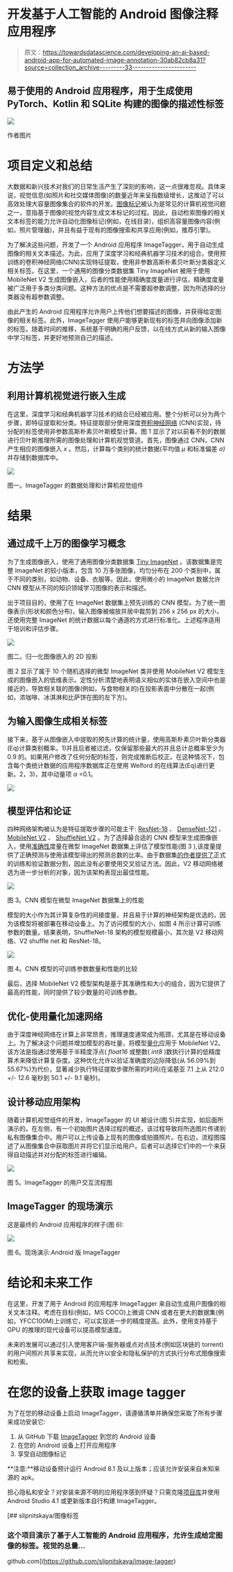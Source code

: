# 开发基于人工智能的 Android 图像注释应用程序

> 原文：<https://towardsdatascience.com/developing-an-ai-based-android-app-for-automated-image-annotation-30ab82cb8a31?source=collection_archive---------33----------------------->

## 易于使用的 Android 应用程序，用于生成使用 PyTorch、Kotlin 和 SQLite 构建的图像的描述性标签

![](img/1f672f83ea5f2272fbc987dad3c63050.png)

作者图片

# 项目定义和总结

大数据和新兴技术对我们的日常生活产生了深刻的影响，这一点很难忽视。具体来说，视觉信息(如照片和社交媒体图像)的数量近年来呈指数级增长，这推动了可以高效处理大容量图像集合的软件的开发。[图像标记](https://en.wikipedia.org/wiki/Automatic_image_annotation)被认为是常见的计算机视觉问题之一，意指基于图像的视觉内容生成文本标记的过程。因此，自动检索图像的相关文本标签的能力允许自动化图像标记(例如，在线目录)，组织高容量图像内容(例如，照片管理器)，并且有益于现有的图像搜索和共享应用(例如，推荐引擎)。

为了解决这些问题，开发了一个 Android 应用程序 ImageTagger，用于自动生成图像的相关文本描述。为此，应用了深度学习和经典机器学习技术的组合。使用预训练的卷积神经网络(CNN)实现特征提取，使用非参数高斯朴素贝叶斯分类器定义相关标签。在这里，一个通用的图像分类数据集 Tiny ImageNet 被用于使用 MobileNet V2 生成图像嵌入，后者的性能使用精确度度量进行评估，精确度度量被广泛用于多类分类问题。这种方法的优点是不需要超参数调整，因为所选择的分类器没有超参数调整。

由此产生的 Android 应用程序允许用户上传他们想要描述的图像，并获得给定图像的相关标签。此外，ImageTagger 使用户能够更新现有的标签并向图像添加新的标签。随着时间的推移，系统基于明确的用户反馈，以在线方式从新的输入图像中学习标签，并更好地预测自己的描述。

# 方法学

## 利用计算机视觉进行嵌入生成

在这里，深度学习和经典机器学习技术的结合已经被应用。整个分析可以分为两个步骤，即特征提取和分类。特征提取部分使用深度[卷积神经网络](/bird-by-bird-using-deep-learning-4c0fa81365d7) (CNN)实现，待分配的标签使用非参数高斯朴素贝叶斯模型计算。图 1 显示了对以前看不到的数据进行贝叶斯推理所需的图像处理和计算机视觉管道。首先，图像通过 CNN，CNN 产生相应的图像嵌入 *x* 。然后，计算每个类别的统计数据(平均值 *μ* 和标准偏差 *σ)* 并存储到数据库中。

![](img/d30f0fc58d1c7af5e3f448cf15bf9433.png)

图一。ImageTagger 的数据处理和计算机视觉组件

# 结果

## 通过成千上万的图像学习概念

为了生成图像嵌入，使用了通用图像分类数据集 [Tiny ImageNet](http://cs231n.stanford.edu/reports/2017/pdfs/930.pdf) 。该数据集是完整 ImageNet 的较小版本，包含 10 万多张图像，均匀分布在 200 个类别中，属于不同的类别，如动物、设备、衣服等。因此，使用微小的 ImageNet 数据允许 CNN 模型从不同的知识领域学习图像的表示和描述。

出于项目目的，使用了在 ImageNet 数据集上预先训练的 CNN 模型。为了统一图像表示(形状和颜色分布)，输入图像被缩放并居中裁剪到 256 x 256 px 的大小，还使用完整 ImageNet 的统计数据以每个通道的方式进行标准化。上述程序适用于培训和评估步骤。

![](img/b6877a3229659dba8afbb41b0c617d0a.png)

图二。归一化图像嵌入的 2D 投影

图 2 显示了属于 10 个随机选择的微型 ImageNet 类并使用 MobileNet V2 模型生成的图像嵌入的低维表示。定性分析清楚地表明语义相似的实体在嵌入空间中也是接近的，导致相关联的图像(例如，与食物相关的)在投影表面中分散在一起(例如，浓咖啡、冰淇淋和比萨饼在图的左下方)。

## 为输入图像生成相关标签

接下来，基于从图像嵌入中提取的预先计算的统计量，使用高斯朴素贝叶斯分类器(Eq)计算类别概率。1)并且后者被过滤，仅保留那些最大的并且总计总概率至少为 0.9 的。如果用户修改了任何分配的标签，则完成推断后校正。在这种情况下，包含每个类统计数据的应用程序数据库正在使用 Welford 的在线算法(Eq)进行更新。2，3)，其中动量项 *α* =0.1。

![](img/afb979bfa327590a3e6a0a4b1e963d87.png)

## 模型评估和论证

四种网络架构被认为是特征提取步骤的可能主干: [ResNet-18](https://arxiv.org/abs/1512.03385) 、 [DenseNet-121](https://arxiv.org/abs/1608.06993) 、 [MobileNet V2](https://arxiv.org/abs/1801.04381) 、 [ShuffleNet V2](https://arxiv.org/abs/1807.11164) 。为了选择最合适的 CNN 模型来生成图像嵌入，使用[准确性](https://developers.google.com/machine-learning/crash-course/classification/accuracy)度量在微型 ImageNet 数据集上评估了模型性能(图 3 ),该度量提供了正确预测与使用该模型得出的预测总数的比率。由于数据集[的作者提供了](http://cs231n.stanford.edu/reports/2017/pdfs/930.pdf)正式的训练和验证数据分割，因此没有必要使用交叉验证方法。因此，V2 移动网络被选为进一步分析的对象，因为该架构表现出最佳性能。

![](img/13e6f478c03510f2650f34b387f65d1d.png)

图 3。CNN 模型在微型 ImageNet 数据集上的性能

模型的大小作为其计算复杂性的间接度量，并且易于计算的神经架构是优选的，因为该模型将被部署在移动设备上。为了访问模型的大小，如图 4 所示计算可训练参数的数量。结果表明，ShuffleNet-18 架构的模型规模最小，其次是 V2 移动网络、V2 shuffle net 和 ResNet-18。

![](img/2c97314101dae35facd9874e83010f51.png)

图 4。CNN 模型的可训练参数数量和性能的比较

最后，选择 MobileNet V2 模型架构是基于其准确性和大小的组合，因为它提供了最高的性能，同时提供了较少数量的可训练参数。

## 优化-使用量化加速网络

由于深度神经网络在计算上非常昂贵，推理速度通常成为瓶颈，尤其是在移动设备上。为了解决这个问题并增加模型的吞吐量，将模型[量化](https://pytorch.org/tutorials/recipes/quantization.html)应用于 MobileNet V2。该方法是指通过使用基于半精度浮点( *float16* 或整数( *int8* )数执行计算的低精度算术来降低计算复杂度。这种优化允许以验证准确度的边际降低(从 56.09%到 55.67%)为代价，显著减少执行特征提取步骤所需的时间(在诺基亚 7.1 上从 212.0 +/- 12.6 毫秒到 50.1 +/- 9.1 毫秒)。

## 设计移动应用架构

随着计算机视觉组件的开发，ImageTagger 的 UI 被设计(图 5)并实现，如后面所演示的。在左侧，有一个初始图片选择过程的概述，该过程导致将所选图片传递到私有图像集合中。用户可以上传设备上现有的图像或拍摄照片。在右边，流程图描述了从图像集合中获取图片并将它们显示给用户。后者可以选择它们中的一个来获得自动描述并对分配的标签进行编辑。

![](img/a2f657080f8e8a225aa61ccac043ae2d.png)

图 5。ImageTagger 的用户交互流程图

## ImageTagger 的现场演示

这是最终的 Android 应用程序的样子(图 6):

![](img/6f393e297b0f61ade190c037fb246cce.png)

图 6。现场演示:Android 版 ImageTagger

# 结论和未来工作

在这里，开发了用于 Android 的应用程序 ImageTagger 来自动生成用户图像的相关文本注释。考虑在目标(例如，MS COCO)上微调 CNN 或者在更大的数据集(例如，YFCC100M)上训练它，可以实现进一步的精度提高。此外，使用支持基于 GPU 的推理的现代设备可以提高模型速度。

未来的发展可以通过引入使用客户端-服务器或点对点技术(例如区块链的 torrent)的用户间照片共享来实现，从而允许以安全和隐私保护的方式执行分布式图像搜索和检索。

# **在您的设备上获取 image tagger**

为了在您的移动设备上启动 ImageTagger，请遵循清单并确保您采取了所有步骤来成功安装它:

1.  从 GitHub 下载 [ImageTagger](https://github.com/slipnitskaya/image-tagger/releases/download/v1.0-alpha/image-tagger-v1.0-alpha.apk) 到您的 Android 设备
2.  在您的 Android 设备上打开应用程序
3.  享受自动图像标记

**注意:**移动设备预计运行 Android 8.1 及以上版本；应该允许安装来自未知来源的 apk。

担心隐私和安全？对安装来源不明的应用程序感到怀疑？只需克隆[项目库](https://github.com/slipnitskaya/image-tagger)并使用 Android Studio 4.1 或更新版本自行构建 ImageTagger。

[](https://github.com/slipnitskaya/image-tagger) [## slipnitskaya/图像标签

### 这个项目演示了基于人工智能的 Android 应用程序，允许生成给定图像的标签。视觉的总量…

github.com](https://github.com/slipnitskaya/image-tagger)